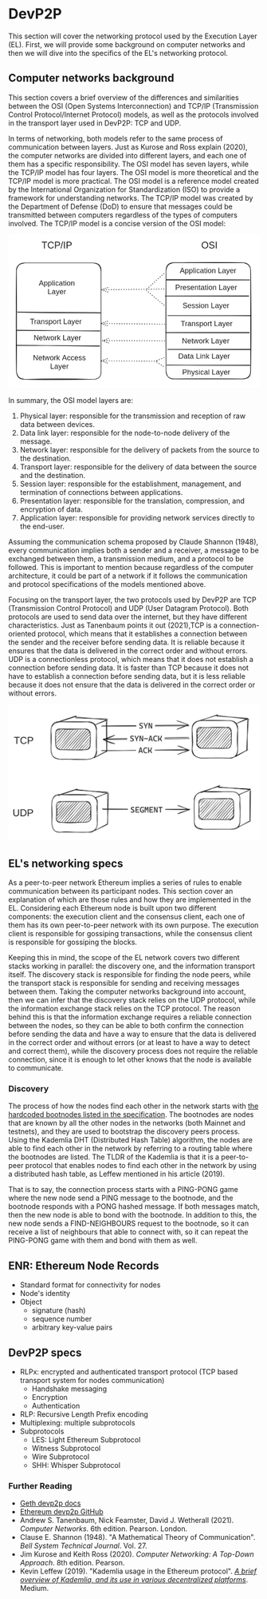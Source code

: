# DevP2P

This section will cover the networking protocol used by the Execution Layer (EL).
First, we will provide some background on computer networks and then we will dive into the
specifics of the EL's networking protocol.

## Computer networks background
This section covers a brief overview of the differences and similarities between the OSI (Open Systems Interconnection) and TCP/IP (Transmission Control Protocol/Internet Protocol) models,
as well as the protocols involved in the transport layer used in DevP2P: TCP and UDP.

In terms of networking, both models refer to the same process of communication between layers.
Just as Kurose and Ross explain (2020), the computer networks are divided into different layers, and each one of them has a specific responsibility. The OSI model has seven layers, while the TCP/IP model has four layers. The OSI model is more theoretical and the TCP/IP model is more practical.
The OSI model is a reference model created by the International Organization for Standardization (ISO) to provide a framework for understanding networks. The TCP/IP model was created by the Department of Defense (DoD) to ensure that messages could be transmitted between computers regardless of the types of computers involved.
The TCP/IP model is a concise version of the OSI model:

![alt text](../../images/el-architecture/osi-tcpip-models.png)

In summary, the OSI model layers are:
1. Physical layer: responsible for the transmission and reception of raw data between devices.
2. Data link layer: responsible for the node-to-node delivery of the message.
3. Network layer: responsible for the delivery of packets from the source to the destination.
4. Transport layer: responsible for the delivery of data between the source and the destination.
5. Session layer: responsible for the establishment, management, and termination of connections between applications.
6. Presentation layer: responsible for the translation, compression, and encryption of data.
7. Application layer: responsible for providing network services directly to the end-user.

Assuming the communication schema proposed by Claude Shannon (1948), every communication implies both a sender and a receiver, a message to be exchanged between them, a transmission medium, and a protocol to be followed.
This is important to mention because regardless of the computer architecture, it could be part of a network if it follows the communication and protocol specifications of the models mentioned above.

Focusing on the transport layer, the two protocols used by DevP2P are TCP (Transmission Control Protocol) and UDP (User Datagram Protocol).
Both protocols are used to send data over the internet, but they have different characteristics. Just as Tanenbaum points it out (2021),TCP is a connection-oriented protocol, which means that it establishes a connection between the sender and the receiver before sending data.
It is reliable because it ensures that the data is delivered in the correct order and without errors. UDP is a connectionless protocol, which means that it does not establish a connection before sending data.
It is faster than TCP because it does not have to establish a connection before sending data, but it is less reliable because it does not ensure that the data is delivered in the correct order or without errors.

![img.png](../../images/el-architecture/tcpudp.png)

## EL's networking specs
As a peer-to-peer network Ethereum implies a series of rules to enable communication between its participant nodes. This section cover an explanation of which are those rules and how they are implemented in the EL.
Considering each Ethereum node is built upon two different components: the execution client and the consensus client, each one of them has its own peer-to-peer network with its own purpose.
The execution client is responsible for gossiping transactions, while the consensus client is responsible for gossiping the blocks.

Keeping this in mind, the scope of the EL network covers two different stacks working in parallel: the discovery one, and the information transport itself. 
The discovery stack is responsible for finding the node peers, while the transport stack is responsible for sending and receiving messages between them.
Taking the computer networks background into account, then we can infer that the discovery stack relies on the UDP protocol, while the information exchange stack relies on the TCP protocol.
The reason behind this is that the information exchange requires a reliable connection between the nodes,
so they can be able to both confirm the connection before sending the data and have a way to ensure that the data is delivered in the correct order and without errors (or at least to have a way to detect and correct them),
while the discovery process does not require the reliable connection, since it is enough to let other knows that the node is available to communicate.

### Discovery
The process of how the nodes find each other in the network starts with [the hardcoded bootnodes listed in the specification](https://github.com/ethereum/go-ethereum/blob/master/params/bootnodes.go).
The bootnodes are nodes that are known by all the other nodes in the networks (both Mainnet and testnets), and they are used to bootstrap the discovery peers process.
Using the Kademlia DHT (Distributed Hash Table) algorithm, the nodes are able to find each other in the network by referring to a routing table where the bootnodes are listed.
The TLDR of the Kademlia is that it is a peer-to-peer protocol that enables nodes to find each other in the network by using a distributed hash table, as Leffew mentioned in his article (2019).

That is to say, the connection process starts with a PING-PONG game where the new node send a PING message to the bootnode, and the bootnode responds with a PONG hashed message.
If both messages match, then the new node is able to bond with the bootnode. In addition to this, the new node sends a FIND-NEIGHBOURS request to the bootnode, so it can receive a list of neighbours that able to connect with,
so it can repeat the PING-PONG game with them and bond with them as well.

## ENR: Ethereum Node Records
* Standard format for connectivity for nodes
* Node's identity
* Object
  * signature (hash)
  * sequence number
  * arbitrary key-value pairs

## DevP2P specs
* RLPx: encrypted and authenticated transport protocol (TCP based transport system for nodes communication)
  * Handshake messaging
  * Encryption
  * Authentication
* RLP: Recursive Length Prefix encoding
* Multiplexing: multiple subprotocols
* Subprotocols
  * LES: Light Ethereum Subprotocol
  * Witness Subprotocol
  * Wire Subprotocol
  * SHH: Whisper Subprotocol


### Further Reading
* [Geth devp2p docs](https://geth.ethereum.org/docs/tools/devp2p)
* [Ethereum devp2p GitHub](https://github.com/ethereum/devp2p)
* Andrew S. Tanenbaum, Nick Feamster, David J. Wetherall (2021). *Computer Networks*. 6th edition. Pearson. London.
* Clause E. Shannon (1948). "A Mathematical Theory of Communication". *Bell System Technical Journal*. Vol. 27.
* Jim Kurose and Keith Ross (2020). *Computer Networking: A Top-Down Approach*. 8th edition. Pearson.
* Kevin Leffew (2019). "Kademlia usage in the Ethereum protocol". [*A brief overview of Kademlia, and its use in various decentralized platforms*](https://medium.com/coinmonks/a-brief-overview-of-kademlia-and-its-use-in-various-decentralized-platforms-da08a7f72b8f). Medium.
